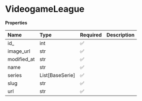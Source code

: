 # VideogameLeague

**Properties**

| Name        | Type            | Required | Description |
| :---------- | :-------------- | :------- | :---------- |
| id\_        | int             | ✅       |             |
| image_url   | str             | ✅       |             |
| modified_at | str             | ✅       |             |
| name        | str             | ✅       |             |
| series      | List[BaseSerie] | ✅       |             |
| slug        | str             | ✅       |             |
| url         | str             | ✅       |             |

<!-- This file was generated by liblab | https://liblab.com/ -->
